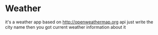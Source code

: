 # Weather

it's a weather app based on http://openweathermap.org api
just write the city name then you got current weather information about it
